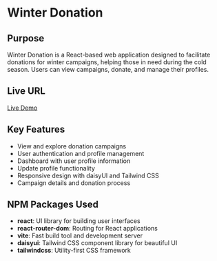 # Winter Donation

## Purpose
Winter Donation is a React-based web application designed to facilitate donations for winter campaigns, helping those in need during the cold season. Users can view campaigns, donate, and manage their profiles.

## Live URL
[Live Demo](https://your-live-url-here.com)

## Key Features
- View and explore donation campaigns
- User authentication and profile management
- Dashboard with user profile information
- Update profile functionality
- Responsive design with daisyUI and Tailwind CSS
- Campaign details and donation process

## NPM Packages Used
- **react**: UI library for building user interfaces
- **react-router-dom**: Routing for React applications
- **vite**: Fast build tool and development server
- **daisyui**: Tailwind CSS component library for beautiful UI
- **tailwindcss**: Utility-first CSS framework
